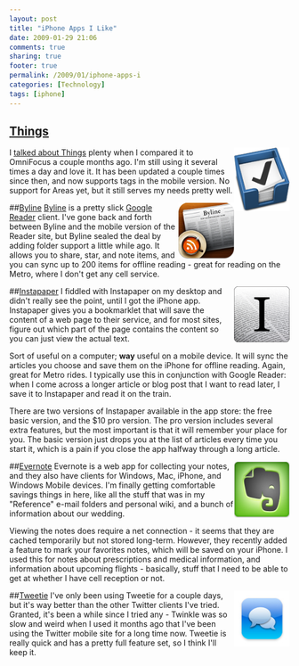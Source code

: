 ```yaml
---
layout: post
title: "iPhone Apps I Like"
date: 2009-01-29 21:06
comments: true
sharing: true
footer: true
permalink: /2009/01/iphone-apps-i
categories: [Technology]
tags: [iphone]
---
```

## [Things](http://www.culturedcode.com/things/)
[<img src="/files/images/things.png" align='right' alt="Things icon" width=100 border=0/>](http://www.culturedcode.com/things/)
I [talked about Things](/2008/09/omnifocus-vs-things.php) plenty when I compared it to OmniFocus a couple months ago.  I'm still using it several times a day and love it.  It has been updated a couple times since then, and now supports tags in the mobile version.  No support for Areas yet, but it still serves my needs pretty well.

##[Byline](http://www.phantomfish.com/byline.html)
[<img src="/files/images/byline.png" align='right' alt="Byline icon" width=100 border=0/>](http://www.phantomfish.com/byline.html)
[Byline](http://www.phantomfish.com/byline.html) is a pretty slick [Google Reader](http://www.google.com/reader/) client.  I've gone back and forth between Byline and the mobile version of the Reader site, but Byline sealed the deal by adding folder support a little while ago.  It allows you to share, star, and note items, and you can sync up to 200 items for offline reading - great for reading on the Metro, where I don't get any cell service.

##[Instapaper](http://www.instapaper.com/iphone)
[<img src="/files/images/instapaper.png" align='right' alt="Instapaper icon" width=100 border=0/>](http://www.instapaper.com/iphone)
I fiddled with Instapaper on my desktop and didn't really see the point, until I got the iPhone app.  Instapaper gives you a bookmarklet that will save the content of a web page to their service, and for most sites, figure out which part of the page contains the content so you can just view the actual text.  

Sort of useful on a computer; **way** useful on a mobile device.  It will sync the articles you choose and save them on the iPhone for offline reading.  Again, great for Metro rides.  I typically use this in conjunction with Google Reader: when I come across a longer article or blog post that I want to read later, I save it to Instapaper and read it on the train.

There are two versions of Instapaper available in the app store: the free basic version, and the $10 pro version.  The pro version includes several extra features, but the most important is that it will remember your place for you.  The basic version just drops you at the list of articles every time you start it, which is a pain if you close the app halfway through a long article.

##[Evernote](http://www.evernote.com/)
[<img src="/files/images/evernote.png" align='right' alt="Evernote icon" width=100 border=0/>](http://www.evernote.com/)
Evernote is a web app for collecting your notes, and they also have clients for Windows, Mac, iPhone, and Windows Mobile devices.  I'm finally getting comfortable savings things in here, like all the stuff that was in my "Reference" e-mail folders and personal wiki, and a bunch of information about our wedding.

Viewing the notes does require a net connection - it seems that they are cached temporarily but not stored long-term.  However, they recently added a feature to mark your favorites notes, which will be saved on your iPhone.  I used this for notes about prescriptions and medical information, and information about upcoming flights - basically, stuff that I need to be able to get at whether I have cell reception or not.

##[Tweetie](http://www.atebits.com/software/tweetie/)
[<img src="/files/images/tweetie.jpg" align='right' alt="Tweetie icon" width=100 border=0/>](http://www.atebits.com/software/tweetie/)
I've only been using Tweetie for a couple days, but it's way better than the other Twitter clients I've tried.  Granted, it's been a while since I tried any - Twinkle was so slow and weird when I used it months ago that I've been using the Twitter mobile site for a long time now.  Tweetie is really quick and has a pretty full feature set, so I think I'll keep it.